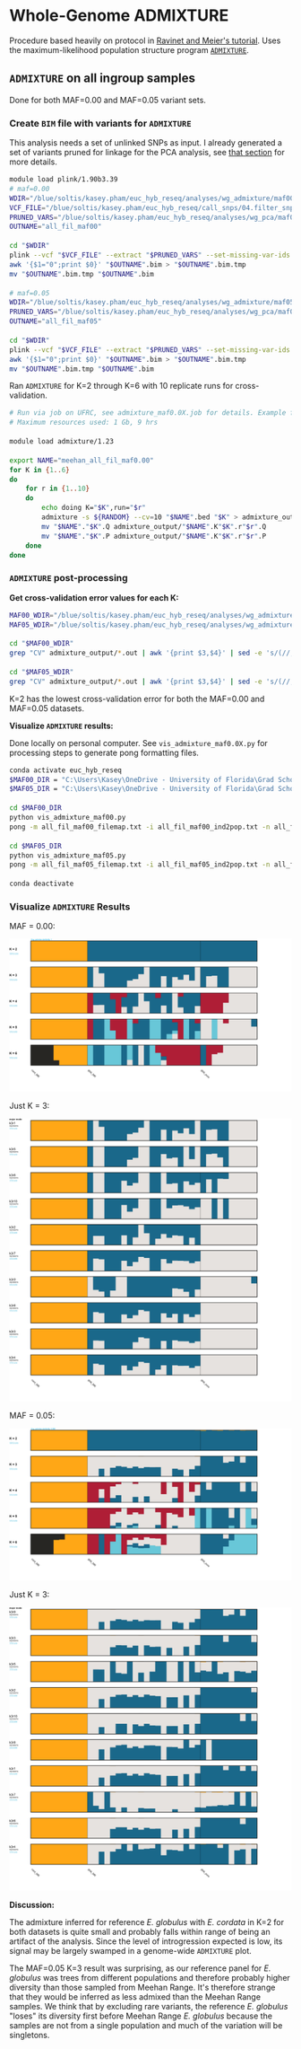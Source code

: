 # Whole-Genome ADMIXTURE
Procedure based heavily on protocol in [Ravinet and Meier's tutorial](https://speciationgenomics.github.io/ADMIXTURE/).
Uses the maximum-likelihood population structure program [`ADMIXTURE`](http://dalexander.github.io/admixture/).

## `ADMIXTURE` on all ingroup samples

Done for both MAF=0.00 and MAF=0.05 variant sets.

### Create `BIM` file with variants for `ADMIXTURE`
This analysis needs a set of unlinked SNPs as input. I already generated a set of variants pruned for linkage for the PCA analysis, see [that section](https://github.com/kaseykhanhpham/eucalyptus-hybrid-resequencing/tree/main/05.analyses/PCA#prune-linked-snps) for more details.

```bash
module load plink/1.90b3.39
# maf=0.00
WDIR="/blue/soltis/kasey.pham/euc_hyb_reseq/analyses/wg_admixture/maf00"
VCF_FILE="/blue/soltis/kasey.pham/euc_hyb_reseq/call_snps/04.filter_snps/all_fil.vcf.gz"
PRUNED_VARS="/blue/soltis/kasey.pham/euc_hyb_reseq/analyses/wg_pca/maf00/all_maf00.prune.in"
OUTNAME="all_fil_maf00"

cd "$WDIR"
plink --vcf "$VCF_FILE" --extract "$PRUNED_VARS" --set-missing-var-ids @:# --allow-extra-chr --vcf-half-call m --make-bed --out "$OUTNAME"
awk '{$1="0";print $0}' "$OUTNAME".bim > "$OUTNAME".bim.tmp
mv "$OUTNAME".bim.tmp "$OUTNAME".bim

# maf=0.05
WDIR="/blue/soltis/kasey.pham/euc_hyb_reseq/analyses/wg_admixture/maf05"
PRUNED_VARS="/blue/soltis/kasey.pham/euc_hyb_reseq/analyses/wg_pca/maf05/all_maf05.prune.in"
OUTNAME="all_fil_maf05"

cd "$WDIR"
plink --vcf "$VCF_FILE" --extract "$PRUNED_VARS" --set-missing-var-ids @:# --allow-extra-chr --vcf-half-call m --make-bed --out "$OUTNAME"
awk '{$1="0";print $0}' "$OUTNAME".bim > "$OUTNAME".bim.tmp
mv "$OUTNAME".bim.tmp "$OUTNAME".bim
```

Ran `ADMIXTURE` for K=2 through K=6 with 10 replicate runs for cross-validation.

```bash
# Run via job on UFRC, see admixture_maf0.0X.job for details. Example from admixture_maf0.00.job below.
# Maximum resources used: 1 Gb, 9 hrs

module load admixture/1.23

export NAME="meehan_all_fil_maf0.00"
for K in {1..6}
do
    for r in {1..10}
    do
        echo doing K="$K",run="$r"
        admixture -s ${RANDOM} --cv=10 "$NAME".bed "$K" > admixture_output/log.K"$K".r"$r".out
        mv "$NAME"."$K".Q admixture_output/"$NAME".K"$K".r"$r".Q
        mv "$NAME"."$K".P admixture_output/"$NAME".K"$K".r"$r".P
    done
done
```

### `ADMIXTURE` post-processing

**Get cross-validation error values for each K:**
```bash
MAF00_WDIR="/blue/soltis/kasey.pham/euc_hyb_reseq/analyses/wg_admixture/maf00"
MAF05_WDIR="/blue/soltis/kasey.pham/euc_hyb_reseq/analyses/wg_admixture/maf05"

cd "$MAF00_WDIR" 
grep "CV" admixture_output/*.out | awk '{print $3,$4}' | sed -e 's/(//;s/)//;s/://;s/K=//' >  all_fil_maf00.cv.error

cd "$MAF05_WDIR" 
grep "CV" admixture_output/*.out | awk '{print $3,$4}' | sed -e 's/(//;s/)//;s/://;s/K=//' >  all_fil_maf05.cv.error
```

K=2 has the lowest cross-validation error for both the MAF=0.00 and MAF=0.05 datasets.

**Visualize `ADMIXTURE` results:**

Done locally on personal computer. See `vis_admixture_maf0.0X.py` for processing steps to generate pong formatting files.

```bash
conda activate euc_hyb_reseq
$MAF00_DIR = "C:\Users\Kasey\OneDrive - University of Florida\Grad School Documents\Projects\eucalyptus-hybrid-resequencing\05.analyses\wg_admixture\maf0.00"
$MAF05_DIR = "C:\Users\Kasey\OneDrive - University of Florida\Grad School Documents\Projects\eucalyptus-hybrid-resequencing\05.analyses\wg_admixture\maf0.05"

cd $MAF00_DIR
python vis_admixture_maf00.py
pong -m all_fil_maf00_filemap.txt -i all_fil_maf00_ind2pop.txt -n all_fil_maf00_poporder.txt -l all_fil_maf00_colors.txt

cd $MAF05_DIR
python vis_admixture_maf05.py
pong -m all_fil_maf05_filemap.txt -i all_fil_maf05_ind2pop.txt -n all_fil_maf05_poporder.txt -l all_fil_maf05_colors.txt

conda deactivate
```

### Visualize `ADMIXTURE` Results

MAF = 0.00:

![MAF=0.00 ADMIXTURE K=2 through K=6 summarized over 10 individual runs in pong. In K=2 (lowest CV error), both groups of _E. globulus_ samples (blue) have estimated 0% admixture with _E. cordata_ (yellow). In K=3 (second lowest CV error), individuals of all _E. globulus_ were inferred to be admixed between the reference bin and another.](https://github.com/kaseykhanhpham/eucalyptus-hybrid-resequencing/blob/main/05.analyses/wg_ADMIXTURE/maf0.00/all_maf00_admixture.png "MAF = 0.00 ADMIXTURE K=2 through K=6")

Just K = 3:

![MAF=0.00 ADMIXTURE K=3 summarized over 10 individual runs in pong. Almost all runs display a similar pattern to the one displayed in the main ADMIXTURE visualization. All _E. globulus_ samples were inferred to be admixed between the reference group and another.](https://github.com/kaseykhanhpham/eucalyptus-hybrid-resequencing/blob/main/05.analyses/wg_ADMIXTURE/maf0.00/all_maf00_admixture_k3.png "MAF = 0.00 ADMIXTURE K=3")

MAF = 0.05:

![MAF=0.05 ADMIXTURE K=2 through K=6 summarized over 10 individual runs in pong. In K=2 (lowest CV error), introgressed _E. globulus_ has an estimated 0.1% admixture rate with _E. cordata_ while "pure" _E. globulus_ has an estimated 1% admixture rate with _E. cordata_. In K=3 (second-lowest CV error), reference _E. globulus_ is inferred to be mostly unadmixed, while Meehan Range _E. globulus_ is inferred to be admixed between the reference group and another.](https://github.com/kaseykhanhpham/eucalyptus-hybrid-resequencing/blob/main/05.analyses/wg_ADMIXTURE/maf0.05/all_maf05_admixture.png "MAF = 0.05 ADMIXTURE K=2 through K=6")

Just K = 3:

![MAF=0.05 ADMIXTURE K=3 summarized over 10 individual runs in pong. Almost all runs display a similar pattern to the one displayed in the main ADMIXTURE visualization, where reference _E. globulus_ was inferred to be non-admixed while Meehan Range _E. globulus_ was inferred to be admixed between the reference bin and another.](https://github.com/kaseykhanhpham/eucalyptus-hybrid-resequencing/blob/main/05.analyses/wg_ADMIXTURE/maf0.05/all_maf05_admixture_k3.png "MAF = 0.05 ADMIXTURE K=3")

**Discussion:**

The admixture inferred for reference _E. globulus_ with _E. cordata_ in K=2 for both datasets is quite small and probably falls within range of being an artifact of the analysis. Since the level of introgression expected is low, its signal may be largely swamped in a genome-wide `ADMIXTURE` plot.

The MAF=0.05 K=3 result was surprising, as our reference panel for _E. globulus_ was trees from different populations and therefore probably higher diversity than those sampled from Meehan Range. It's therefore strange that they would be inferred as less admixed than the Meehan Range samples. We think that by excluding rare variants, the reference _E. globulus_ "loses" its diversity first before Meehan Range _E. globulus_ because the samples are not from a single population and much of the variation will be singletons.
